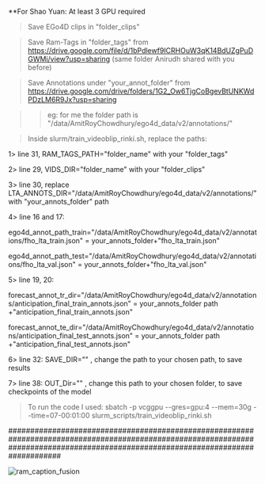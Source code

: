 **For Shao Yuan: At least 3 GPU required

> Save EGo4D clips in "folder_clips" 

> Save Ram-Tags in "folder_tags" from https://drive.google.com/file/d/1bPdlewf9ICRHOuW3qK14BdUZgPuDGWMi/view?usp=sharing
(same folder Anirudh shared with you before)

> Save Annotations under "your_annot_folder" from https://drive.google.com/drive/folders/1G2_Ow6TjgCoBgevBtUNKWdPDzLM6R9Jx?usp=sharing

>>  eg: for me the folder path is "/data/AmitRoyChowdhury/ego4d_data/v2/annotations/"




> Inside slurm/train_videoblip_rinki.sh, replace the paths:

1> line 31, RAM_TAGS_PATH="folder_name" with your "folder_tags"

2> line 29, VIDS_DIR="folder_name" with your "folder_clips"

3> line 30, replace LTA_ANNOTS_DIR="/data/AmitRoyChowdhury/ego4d_data/v2/annotations/" with "your_annots_folder" path

4> line 16 and 17:

ego4d_annot_path_train="/data/AmitRoyChowdhury/ego4d_data/v2/annotations/fho_lta_train.json"  =  your_annots_folder+"fho_lta_train.json"

ego4d_annot_path_test="/data/AmitRoyChowdhury/ego4d_data/v2/annotations/fho_lta_val.json"  =  your_annots_folder+"fho_lta_val.json"

5> line 19, 20:

forecast_annot_tr_dir="/data/AmitRoyChowdhury/ego4d_data/v2/annotations/anticipation_final_train_annots.json"  =  your_annots_folder path +"anticipation_final_train_annots.json"

forecast_annot_te_dir="/data/AmitRoyChowdhury/ego4d_data/v2/annotations/anticipation_final_test_annots.json" =  your_annots_folder path +"anticipation_final_test_annots.json"

6> line 32: SAVE_DIR="" , change the path to your chosen path, to save results

7> line 38: OUT_Dir="" , change this path to your chosen folder, to save checkpoints of the model

> To run the code I used:
sbatch -p vcggpu --gres=gpu:4 --mem=30g --time=07-00:01:00 slurm_scripts/train_videoblip_rinki.sh


####################################################################################################################################################################################



![ram_caption_fusion](https://github.com/rinki447/anticipation_Rinki/assets/132046732/9eaf1ac8-1f77-4023-a248-39858b977006)




